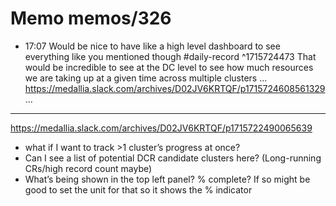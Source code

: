# Memo memos/326
- 17:07 Would be nice to have like a high level dashboard to see everything like you mentioned though #daily-record ^1715724473
That would be incredible to see at the DC level to see how much resources we are taking up at a given time across multiple clusters
...
https://medallia.slack.com/archives/D02JV6KRTQF/p1715724608561329
...
---
https://medallia.slack.com/archives/D02JV6KRTQF/p1715722490065639
- what if I want to track >1 cluster’s progress at once?
- Can I see a list of potential DCR candidate clusters here? (Long-running CRs/high record count maybe)
- What’s being shown in the top left panel? % complete? If so might be good to set the unit for that so it shows the % indicator